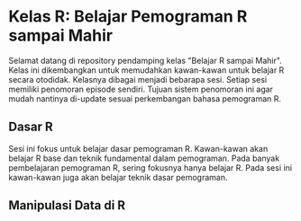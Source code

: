 # Kelas R: Belajar Pemograman R sampai Mahir

Selamat datang di repository pendamping kelas "Belajar R sampai Mahir". Kelas ini dikembangkan untuk memudahkan kawan-kawan untuk belajar R secara otodidak. Kelasnya dibagai menjadi bebarapa sesi. Setiap sesi memiliki penomoran episode sendiri. Tujuan sistem penomoran ini agar mudah nantinya di-update sesuai perkembangan bahasa pemograman R.

## Dasar R

Sesi ini fokus untuk belajar dasar pemograman R. Kawan-kawan akan belajar R base dan teknik fundamental dalam pemograman. Pada banyak pembelajaran pemograman R, sering fokusnya hanya belajar R. Pada sesi ini kawan-kawan juga akan belajar teknik dasar pemograman.

## Manipulasi Data di R


